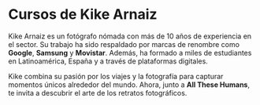 # Cursos de Kike Arnaiz

Kike Arnaiz es un fotógrafo nómada con más de 10 años de experiencia en el sector. Su trabajo ha sido respaldado por marcas de renombre como **Google**, **Samsung** y **Movistar**. Además, ha formado a miles de estudiantes en Latinoamérica, España y a través de plataformas digitales.

Kike combina su pasión por los viajes y la fotografía para capturar momentos únicos alrededor del mundo. Ahora, junto a **All These Humans**, te invita a descubrir el arte de los retratos fotográficos.

